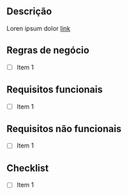## Descrição

Loren ipsum dolor [link](http://example.com)

## Regras de negócio

- [ ] Item 1

## Requisitos funcionais

- [ ] Item 1

## Requisitos não funcionais

- [ ] Item 1

## Checklist

- [ ] Item 1
